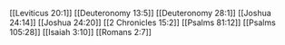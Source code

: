 [[Leviticus 20:1]]
[[Deuteronomy 13:5]]
[[Deuteronomy 28:1]]
[[Joshua 24:14]]
[[Joshua 24:20]]
[[2 Chronicles 15:2]]
[[Psalms 81:12]]
[[Psalms 105:28]]
[[Isaiah 3:10]]
[[Romans 2:7]]
